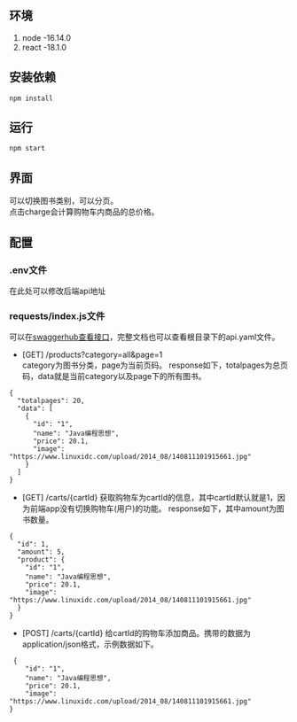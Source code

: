 ## 环境
1. node -16.14.0
2. react -18.1.0

## 安装依赖
```
npm install
```

## 运行
```
npm start
```

## 界面
可以切换图书类别，可以分页。  
点击charge会计算购物车内商品的总价格。

## 配置
### .env文件
在此处可以修改后端api地址

### requests/index.js文件
可以在[swaggerhub查看接口](https://app.swaggerhub.com/apis/nju6/bookstore/1.0.0#/cart/showCartTotal)，完整文档也可以查看根目录下的api.yaml文件。

* [GET] /products?category=all&page=1  
category为图书分类，page为当前页码。
response如下，totalpages为总页码，data就是当前category以及page下的所有图书。
```
{
  "totalpages": 20,
  "data": [
    {
      "id": "1",
      "name": "Java编程思想",
      "price": 20.1,
      "image": "https://www.linuxidc.com/upload/2014_08/140811101915661.jpg"
    }
  ]
}
```

* [GET] /carts/{cartId}
获取购物车为cartId的信息，其中cartId默认就是1，因为前端app没有切换购物车(用户)的功能。
response如下，其中amount为图书数量。
```
{
  "id": 1,
  "amount": 5,
  "product": {
    "id": "1",
    "name": "Java编程思想",
    "price": 20.1,
    "image": "https://www.linuxidc.com/upload/2014_08/140811101915661.jpg"
  }
}
```

* [POST] /carts/{cartId}
给cartId的购物车添加商品。携带的数据为application/json格式，示例数据如下。
```
 {
    "id": "1",
    "name": "Java编程思想",
    "price": 20.1,
    "image": "https://www.linuxidc.com/upload/2014_08/140811101915661.jpg"
}
```